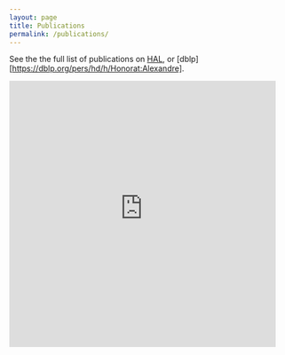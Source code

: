 ```yaml
---
layout: page
title: Publications
permalink: /publications/
---
```


See the the full list of publications on [HAL](https://hal.archives-ouvertes.fr/search/index/q/%2A/authIdHal_s/alexandre-honorat/), or [dblp][https://dblp.org/pers/hd/h/Honorat:Alexandre].

<iframe width="480" height="480" src="https://haltools.archives-ouvertes.fr/Public/afficheRequetePubli.php?idHal=alexandre-honorat&CB_ref_biblio=oui&langue=Anglais&tri_exp=annee_publi&tri_exp2=typdoc&tri_exp3=date_publi&ordre_aff=TA&Fen=Aff&css=../css/VisuRubriqueEncadre.css" frameborder="0"></iframe>